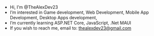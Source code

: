 - Hi, I’m @TheAlexDev23
- I’m interested in Game development, Web Development, Mobile App Development, Desktop Apps development,  
- I’m currently learning ASP.NET Core, JavaScript, .Net MAUI
- If you wish to reach me, email to: thealexdev23@gmail.com

<!---
TheAlexDev23/TheAlexDev23 is a ✨ special ✨ repository because its `README.md` (this file) appears on your GitHub profile.
You can click the Preview link to take a look at your changes.
--->
